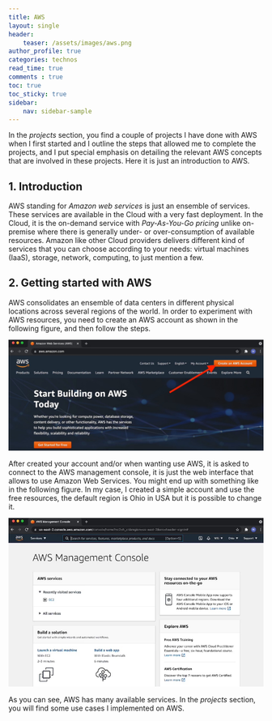 ```yaml
---
title: AWS
layout: single
header:
    teaser: /assets/images/aws.png
author_profile: true
categories: technos
read_time: true
comments : true
toc: true
toc_sticky: true
sidebar:
    nav: sidebar-sample
---
```


In the *projects* section, you find a couple of projects I have done with AWS when I first started and I outline the steps that allowed me to complete the projects, and I put special emphasis on detailing the relevant AWS concepts that are involved in these projects. Here it is just an introduction to AWS.

## 1. Introduction

AWS standing for *Amazon web services* is just an ensemble of services.
These services are available in the Cloud with a very fast deployment. In the
Cloud, it is the on-demand service with *Pay-As-You-Go pricing* unlike on-premise
where there is generally under- or over-consumption of available resources.
Amazon like other Cloud providers delivers different kind of services that you
can choose according to your needs: virtual machines (IaaS), storage, network,
computing, to just mention a few.

## 2. Getting started with AWS

AWS consolidates an ensemble of data centers in different physical locations across
several regions of the world. In order to experiment with AWS resources, you need to
create an AWS account as shown in the following figure, and then follow the steps.

![Image](/assets/images/aws_getting_started.jpg#center)

After created your account and/or when wanting use AWS, it is asked to connect to
the AWS management console, it is just the web interface that allows to use Amazon Web Services. You might end up with something like in the following figure. In my case, I created a simple account and use the free resources, the default region is Ohio
in USA but it is possible to change it.

![Image](/assets/images/aws_getting_started2.jpg#center)

As you can see, AWS has many available services. In the *projects* section,
you will find some use cases I implemented on AWS.
